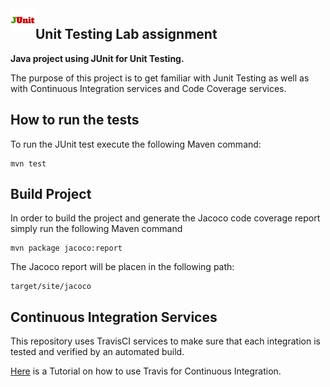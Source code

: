 <img align="left" width="40" height="40" src="media/junit.png">

## <a name="unit-testing-lab-assignment"></a>Unit Testing Lab assignment

**Java project using JUnit for Unit Testing.**

The purpose of this project is to get familiar with Junit Testing as well as with Continuous Integration services and Code Coverage services.

## How to run the tests

To run the JUnit test execute the following Maven command:	
	
	mvn test
	
## Build Project 

In order to build the project and generate the Jacoco code coverage report simply run the following Maven command

	mvn package jacoco:report
	
The Jacoco report will be placen in the following path:

	target/site/jacoco

## Continuous Integration Services

This repository uses TravisCI services to make sure that each integration is tested and verified by an automated build.

[Here](https://docs.travis-ci.com/user/tutorial/) is a Tutorial on how to use Travis for Continuous Integration.

